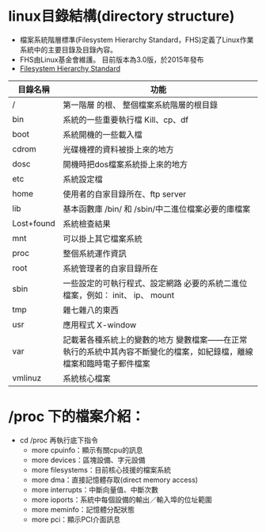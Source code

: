 # linux目錄結構(directory structure)

- 檔案系統階層標準(Filesystem Hierarchy Standard，FHS)定義了Linux作業系統中的主要目錄及目錄內容。
- FHS由Linux基金會維護。 目前版本為3.0版，於2015年發布
- [Filesystem Hierarchy Standard](https://en.wikipedia.org/wiki/Filesystem_Hierarchy_Standard)

|目錄名稱|功能|
| ----| -----|
|/	  | 第一階層 的根、 整個檔案系統階層的根目錄 |
|bin   | 系統的一些重要執行檔    Kill、cp、df|
|boot   | 系統開機的一些載入檔  |  　
|cdrom  |  光碟機裡的資料被掛上來的地方|    　
|dosc  |  開機時把dos檔案系統掛上來的地方 |   　
|etc   | 系統設定檔  |  　
|home    |使用者的自家目錄所在、ftp server  |  　
|lib |   基本函數庫 /bin/ 和 /sbin/中二進位檔案必要的庫檔案|    　
|Lost+found   | 系統檢查結果 |   　
|mnt   | 可以掛上其它檔案系統  |  　
|proc   | 整個系統運作資訊 |   　
|root  |  系統管理者的自家目錄所在 |   　
|sbin   | 一些設定的可執行程式、設定網路 必要的系統二進位檔案，例如： init、 ip、 mount|    　
|tmp   | 雜七雜八的東西 |   　
|usr   | 應用程式    X-window|
|var    |記載著各種系統上的變數的地方 變數檔案——在正常執行的系統中其內容不斷變化的檔案，如紀錄檔，離線檔案和臨時電子郵件檔案   | 　
|vmlinuz    |系統核心檔案 |   　

# /proc 下的檔案介紹：
- cd /proc 再執行底下指令
  - more cpuinfo：顯示有關cpu的訊息
  - more devices：區塊設備、字元設備
  - more filesystems：目前核心技援的檔案系統
  - more dma：直接記憶體存取(direct memory access)
  - more interrupts：中斷向量值、中斷次數
  - more ioports：系統中每個設備的輸出／輸入埠的位址範圍
  - more meminfo：記憶體分配狀態
  - more pci：顯示PCI介面訊息
